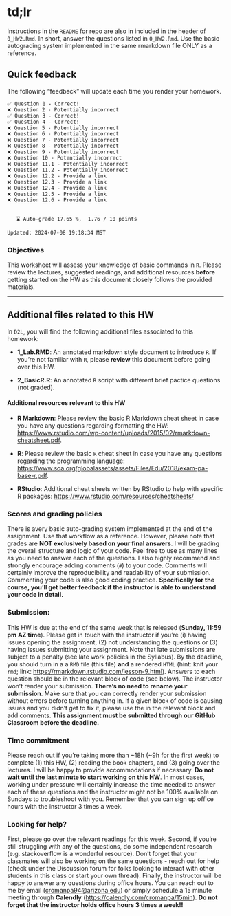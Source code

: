 # td;lr

Instructions in the `README` for repo are also in included in the header
of `0_HW2.Rmd`. In short, answer the questions listed in `0_HW2.Rmd`.
Use the basic autograding system implemented in the same rmarkdown file
ONLY as a reference.

## Quick feedback

The following “feedback” will update each time you render your homework.

    ✅ Question 1 - Correct!
    ❌ Question 2 - Potentially incorrect
    ✅ Question 3 - Correct!
    ✅ Question 4 - Correct!
    ❌ Question 5 - Potentially incorrect
    ❌ Question 6 - Potentially incorrect
    ❌ Question 7 - Potentially incorrect
    ❌ Question 8 - Potentially incorrect
    ❌ Question 9 - Potentially incorrect
    ❌ Question 10 - Potentially incorrect
    ❌ Question 11.1 - Potentially incorrect
    ❌ Question 11.2 - Potentially incorrect
    ❌ Question 12.2 - Provide a link
    ❌ Question 12.3 - Provide a link
    ❌ Question 12.4 - Provide a link
    ❌ Question 12.5 - Provide a link
    ❌ Question 12.6 - Provide a link


       ⌛ Auto-grade 17.65 %,  1.76 / 10 points

    Updated: 2024-07-08 19:18:34 MST

### Objectives

This worksheet will assess your knowledge of basic commands in `R`.
Please review the lectures, suggested readings, and additional resources
**before** getting started on the HW as this document closely follows
the provided materials.

------------------------------------------------------------------------

## Additional files related to this HW

In `D2L`, you will find the following additional files associated to
this homework:

-   **1\_Lab.RMD**: An annotated markdown style document to introduce
    `R`. If you’re not familiar with `R`, please **review** this
    document before going over this HW.

-   **2\_BasicR.R**: An annotated `R` script with different brief
    pactice questions (not graded).

#### Additional resources relevant to this HW

-   **R Markdown**: Please review the basic R Markdown cheat sheet in
    case you have any questions regarding formatting the HW:
    <https://www.rstudio.com/wp-content/uploads/2015/02/rmarkdown-cheatsheet.pdf>.

-   **R**: Please review the basic `R` cheat sheet in case you have any
    questions regarding the programming language:
    <https://www.soa.org/globalassets/assets/Files/Edu/2018/exam-pa-base-r.pdf>.

-   **RStudio**: Additional cheat sheets written by RStudio to help with
    specific R packages:
    <https://www.rstudio.com/resources/cheatsheets/>

### Scores and grading policies

There is avery basic auto-grading system implemented at the end of the
assignment. Use that workflow as a reference. However, please note that
grades are **NOT exclusively based on your final answers**. I will be
grading the overall structure and logic of your code. Feel free to use
as many lines as you need to answer each of the questions. I also highly
recommend and strongly encourage adding comments (`#`) to your code.
Comments will certainly improve the reproducibility and readability of
your submission. Commenting your code is also good coding practice.
**Specifically for the course, you’ll get better feedback if the
instructor is able to understand your code in detail.**

### Submission:

This HW is due at the end of the same week that is released (**Sunday,
11:59 pm AZ time**). Please get in touch with the instructor if you’re
(i) having issues opening the assignment, (2) not understanding the
questions or (3) having issues submitting your assignment. Note that
late submissions are subject to a penalty (see late work policies in the
Syllabus). By the deadline, you should turn in a a `RMD` file (this
file) **and** a rendered `HTML` (hint: knit your `rmd`; link:
<https://rmarkdown.rstudio.com/lesson-9.html>). Answers to each question
should be in the relevant block of code (see below). The instructor
won’t render your submission. **There’s no need to rename your
submission**. Make sure that you can correctly render your submission
without errors before turning anything in. If a given block of code is
causing issues and you didn’t get to fix it, please use the in the
relevant block and add comments. **This assignment must be submitted
through our GitHub Classroom before the deadline.**

### Time commitment

Please reach out if you’re taking more than ~18h (~9h for the first
week) to complete (1) this HW, (2) reading the book chapters, and (3)
going over the lectures. I will be happy to provide accommodations if
necessary. **Do not wait until the last minute to start working on this
HW**. In most cases, working under pressure will certainly increase the
time needed to answer each of these questions and the instructor might
not be 100% available on Sundays to troubleshoot with you. Remember that
you can sign up office hours with the instructor 3 times a week.

### Looking for help?

First, please go over the relevant readings for this week. Second, if
you’re still struggling with any of the questions, do some independent
research (e.g. stackoverflow is a wonderful resource). Don’t forget that
your classmates will also be working on the same questions - reach out
for help (check under the Discussion forum for folks looking to interact
with other students in this class or start your own thread). Finally,
the instructor will be happy to answer any questions during office
hours. You can reach out to me by email (<cromanpa94@arizona.edu>) or
simply schedule a 15 minute meeting through **Calendly**
(<https://calendly.com/cromanpa/15min>). **Do not forget that the
instructor holds office hours 3 times a week!!**
